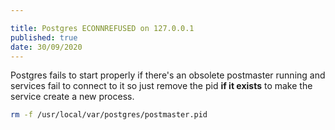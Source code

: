 ```yaml
---

title: Postgres ECONNREFUSED on 127.0.0.1
published: true
date: 30/09/2020
---
```


Postgres fails to start properly if there's an obsolete postmaster running and services fail to connect to it so just remove the pid **if it exists** to make the service create a new process.

```sh
rm -f /usr/local/var/postgres/postmaster.pid
```

